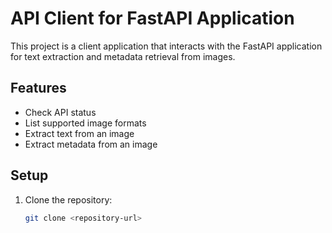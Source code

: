 # API Client for FastAPI Application

This project is a client application that interacts with the FastAPI application for text extraction and metadata retrieval from images.

## Features
- Check API status
- List supported image formats
- Extract text from an image
- Extract metadata from an image

## Setup
1. Clone the repository:
   ```bash
   git clone <repository-url>
